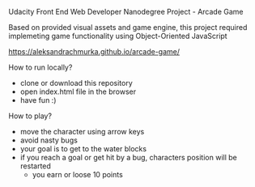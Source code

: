 Udacity Front End Web Developer Nanodegree Project - Arcade Game

Based on provided visual assets and game engine, this project required implemeting game functionality using Object-Oriented JavaScript 

https://aleksandrachmurka.github.io/arcade-game/

How to run locally?

- clone or download this repository
- open index.html file in the browser
- have fun :)


How to play?

- move the character using arrow keys
- avoid nasty bugs
- your goal is to get to the water blocks
- if you reach a goal or get hit by a bug, characters position will be restarted
	- you earn or loose 10 points
	

